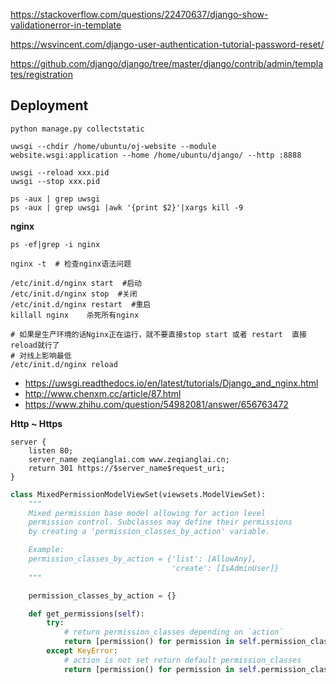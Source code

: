 https://stackoverflow.com/questions/22470637/django-show-validationerror-in-template

https://wsvincent.com/django-user-authentication-tutorial-password-reset/

https://github.com/django/django/tree/master/django/contrib/admin/templates/registration


## Deployment

```shell script
python manage.py collectstatic
```

```shell script
uwsgi --chdir /home/ubuntu/oj-website --module website.wsgi:application --home /home/ubuntu/django/ --http :8888

uwsgi --reload xxx.pid
uwsgi --stop xxx.pid

ps -aux | grep uwsgi
ps -aux | grep uwsgi |awk '{print $2}'|xargs kill -9
```

**nginx**

```shell script
ps -ef|grep -i nginx

nginx -t  # 检查nginx语法问题

/etc/init.d/nginx start  #启动
/etc/init.d/nginx stop  #关闭
/etc/init.d/nginx restart  #重启
killall nginx    杀死所有nginx

# 如果是生产环境的话Nginx正在运行，就不要直接stop start 或者 restart  直接reload就行了
# 对线上影响最低
/etc/init.d/nginx reload
```

- https://uwsgi.readthedocs.io/en/latest/tutorials/Django_and_nginx.html
- http://www.chenxm.cc/article/87.html
- https://www.zhihu.com/question/54982081/answer/656763472

**Http ~ Https**

```
server {
    listen 80;
    server_name zeqianglai.com www.zeqianglai.cn;
    return 301 https://$server_name$request_uri;
}
```

```python
class MixedPermissionModelViewSet(viewsets.ModelViewSet):
    """
    Mixed permission base model allowing for action level
    permission control. Subclasses may define their permissions
    by creating a 'permission_classes_by_action' variable.

    Example:
    permission_classes_by_action = {'list': [AllowAny],
                                    'create': [IsAdminUser]}
    """

    permission_classes_by_action = {}

    def get_permissions(self):
        try:
            # return permission_classes depending on `action`
            return [permission() for permission in self.permission_classes_by_action[self.action]]
        except KeyError:
            # action is not set return default permission_classes
            return [permission() for permission in self.permission_classes]

```